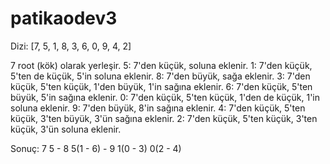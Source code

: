 # patikaodev3

Dizi: [7, 5, 1, 8, 3, 6, 0, 9, 4, 2]

7 root (kök) olarak yerleşir.
5: 7'den küçük, soluna eklenir.
1: 7'den küçük, 5'ten de küçük, 5'in soluna eklenir.
8: 7'den büyük, sağa eklenir.
3: 7'den küçük, 5'ten küçük, 1'den büyük, 1'in sağına eklenir.
6: 7'den küçük, 5'ten büyük, 5'in sağına eklenir.
0: 7'den küçük, 5'ten küçük, 1'den de küçük, 1'in soluna eklenir.
9: 7'den büyük, 8'in sağına eklenir.
4: 7'den küçük, 5'ten küçük, 3'ten büyük, 3'ün sağına eklenir.
2: 7'den küçük, 5'ten küçük, 3'ten küçük, 3'ün soluna eklenir.

Sonuç:
7
5 -  8
5(1 - 6) - 9
1(0 - 3)
0(2 - 4)
